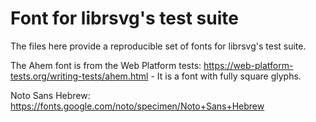 # Font for librsvg's test suite

The files here provide a reproducible set of fonts for librsvg's test suite.

The Ahem font is from the Web Platform tests:
https://web-platform-tests.org/writing-tests/ahem.html - It is a font with fully square
glyphs.

Noto Sans Hebrew: https://fonts.google.com/noto/specimen/Noto+Sans+Hebrew
